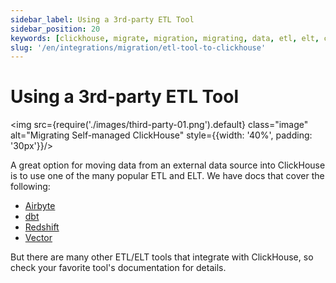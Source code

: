 ```yaml
---
sidebar_label: Using a 3rd-party ETL Tool
sidebar_position: 20
keywords: [clickhouse, migrate, migration, migrating, data, etl, elt, clickhouse-local, clickhouse-client]
slug: '/en/integrations/migration/etl-tool-to-clickhouse'
---
```


# Using a 3rd-party ETL Tool

<img src={require('./images/third-party-01.png').default} class="image" alt="Migrating Self-managed ClickHouse" style={{width: '40%', padding: '30px'}}/>

A great option for moving data from an external data source into ClickHouse is to use one of the many popular ETL and ELT. We have docs that cover the following:

- [Airbyte](/docs/en/integrations/data-ingestion/etl-tools/airbyte-and-clickhouse.md)
- [dbt](/docs/en/integrations/data-ingestion/etl-tools/dbt/dbt-intro.md)
- [Redshift](/docs/en/integrations/data-ingestion/etl-tools/redshift/migrate-redshift-to-clickhouse.md)
- [Vector](/docs/en/integrations/data-ingestion/etl-tools/vector-to-clickhouse.md)

But there are many other ETL/ELT tools that integrate with ClickHouse, so check your favorite tool's documentation for details.